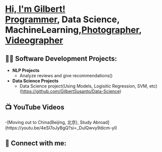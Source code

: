<h1><a href="https://www.linkedin.com/in/gilbert-susanto/">Hi, I'm Gilbert! </a><br/><a href="https://github.com/GilbertSusanto">Programmer</a>, <a >Data Science</a>, <a >MachineLearning</a>,<a href ="https://www.instagram.com/fishshoto/" >Photographer</a>, <a href="https://www.youtube.com/@FishShoto">Videographer</a></h1>

<h2>👨‍💻 Software Development Projects:</h2>

- <b>NLP Projects</b>
  - Analyze reviews and give recommendations()
- <b>Data Science Projects</b>
  - Data Science project(Using Models, Logisitic Regression, SVM, etc)(https://github.com/GilbertSusanto/Data-Science)

<h2>📺 YouTube Videos</h2>
-[Moving out to China(Beijing, 北京), Study Abroad](https://youtu.be/4eSI7oJyBgQ?si=_DulQwvy9dicm-yI)
<h2> 🤳 Connect with me:</h2>

[youtube]: https://www.youtube.com/@FishShoto
[instagram]: https://www.instagram.com/fishshoto/
[Pexels]: https://www.pexels.com/@fishshoto-1077807092/

<!--

Here are some ideas to get you started:

- 🔭 I’m currently working on ...
- 🌱 I’m currently learning ...
- 👯 I’m looking to collaborate on ...
- 🤔 I’m looking for help with ...
- 💬 Ask me about ...
- 📫 How to reach me: ...
- 😄 Pronouns: ...
- ⚡ Fun fact: ...
-->
